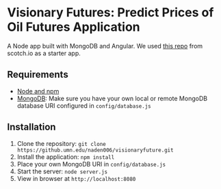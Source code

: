 # Visionary Futures: Predict Prices of Oil Futures Application

A Node app built with MongoDB and Angular.  We used [this repo](https://github.com/scotch-io/node-todo) from scotch.io as a starter app.

## Requirements

- [Node and npm](http://nodejs.org)
- [MongoDB](https://www.mongodb.com/): Make sure you have your own local or remote MongoDB database URI configured in `config/database.js`

## Installation

1. Clone the repository: `git clone https://github.umn.edu/naden006/visionaryfuture.git`
2. Install the application: `npm install`
3. Place your own MongoDB URI in `config/database.js`
3. Start the server: `node server.js`
4. View in browser at `http://localhost:8080`
